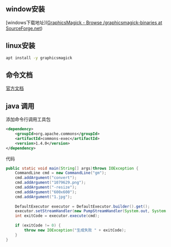 ## window安装
[windows下载地址]([GraphicsMagick - Browse /graphicsmagick-binaries at SourceForge.net](https://sourceforge.net/projects/graphicsmagick/files/graphicsmagick-binaries/))
## linux安装
```bash
apt install -y graphicsmagick
```
## 命令文档
[官方文档](http://www.graphicsmagick.org/utilities.html)

## java 调用
添加命令行调用工具包
```xml
<dependency>  
    <groupId>org.apache.commons</groupId>  
    <artifactId>commons-exec</artifactId>  
    <version>1.4.0</version>  
</dependency>
```
代码
```java
public static void main(String[] args)throws IOException {  
    CommandLine cmd = new CommandLine("gm");  
    cmd.addArgument("convert");  
    cmd.addArgument("1079629.png");  
    cmd.addArgument("-resize");  
    cmd.addArgument("600x600");  
    cmd.addArgument("1.jpg");  
  
    DefaultExecutor executor = DefaultExecutor.builder().get();  
    executor.setStreamHandler(new PumpStreamHandler(System.out, System.err)); // 重定向输出  
    int exitCode = executor.execute(cmd);  
  
    if (exitCode != 0) {  
        throw new IOException("生成失败 " + exitCode);  
    }  
}
```